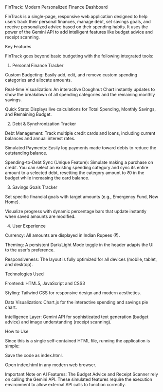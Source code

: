 FinTrack: Modern Personalized Finance Dashboard

FinTrack is a single-page, responsive web application designed to help users track their personal finances, manage debt, set savings goals, and receive personalized advice based on their spending habits. It uses the power of the Gemini API to add intelligent features like budget advice and receipt scanning.

 Key Features

FinTrack goes beyond basic budgeting with the following integrated tools:

1.  Personal Finance Tracker

Custom Budgeting: Easily add, edit, and remove custom spending categories and allocate amounts.

Real-time Visualization: An interactive Doughnut Chart instantly updates to show the breakdown of all spending categories and the remaining monthly savings.

Quick Stats: Displays live calculations for Total Spending, Monthly Savings, and Remaining Budget.

2. Debt & Synchronization Tracker

Debt Management: Track multiple credit cards and loans, including current balances and annual interest rates.

Simulated Payments: Easily log payments made toward debts to reduce the outstanding balance.

Spending-to-Debt Sync (Unique Feature): Simulate making a purchase on credit. You can select an existing spending category and sync its entire amount to a selected debt, resetting the category amount to ₹0 in the budget while increasing the card balance.

3. Savings Goals Tracker

Set specific financial goals with target amounts (e.g., Emergency Fund, New Home).

Visualize progress with dynamic percentage bars that update instantly when saved amounts are modified.

4. User Experience

Currency: All amounts are displayed in Indian Rupees (₹).

Theming: A persistent Dark/Light Mode toggle in the header adapts the UI to the user's preference.

Responsiveness: The layout is fully optimized for all devices (mobile, tablet, and desktop).

 Technologies Used

Frontend: HTML5, JavaScript and CSS3

Styling: Tailwind CSS for responsive design and modern aesthetics.

Data Visualization: Chart.js for the interactive spending and savings pie chart.

Intelligence Layer: Gemini API for sophisticated text generation (budget advice) and image understanding (receipt scanning).

 How to Use

Since this is a single self-contained HTML file, running the application is simple:

Save the code as index.html.

Open index.html in any modern web browser.

Important Note on AI Features:
The Budget Advice and Receipt Scanner rely on calling the Gemini API. These simulated features require the execution environment to allow external API calls to function correctly.
